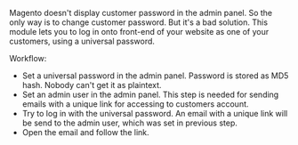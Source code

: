Magento doesn't display customer password in the admin panel. So the only way is to change customer password. But it's a bad solution. This module lets you to log in onto front-end of your website as one of your customers, using a universal password.

Workflow:
- Set a universal password in the admin panel. Password is stored as MD5 hash. Nobody can't get it as plaintext.
- Set an admin user in the admin panel. This step is needed for sending emails with a unique link for accessing to customers account.
- Try to log in with the universal password. An email with a unique link will be send to the admin user, which was set in previous step.
- Open the email and follow the link.

